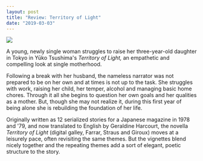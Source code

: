 ```yaml
---
layout: post
title: "Review: Territory of Light"
date: "2019-03-03"
---
```


![](images/31Bjev12F3L._SX331_BO1204203200_-133x200.jpg)

A young, newly single woman struggles to raise her three-year-old daughter in Tokyo in Yūko Tsushima's _Territory of Light,_ an empathetic and compelling look at single motherhood.

Following a break with her husband, the nameless narrator was not prepared to be on her own and at times is not up to the task. She struggles with work, raising her child, her temper, alcohol and managing basic home chores. Through it all she begins to question her own goals and her qualities as a mother. But, though she may not realize it, during this first year of being alone she is rebuilding the foundation of her life.

Originally written as 12 serialized stories for a Japanese magazine in 1978 and '79, and now translated to English by Geraldine Harcourt, the novella _Territory of Light_ (digital galley, Farrar, Straus and Giroux) moves at a leisurely pace, often revisiting the same themes. But the vignettes blend nicely together and the repeating themes add a sort of elegant, poetic structure to the story.
